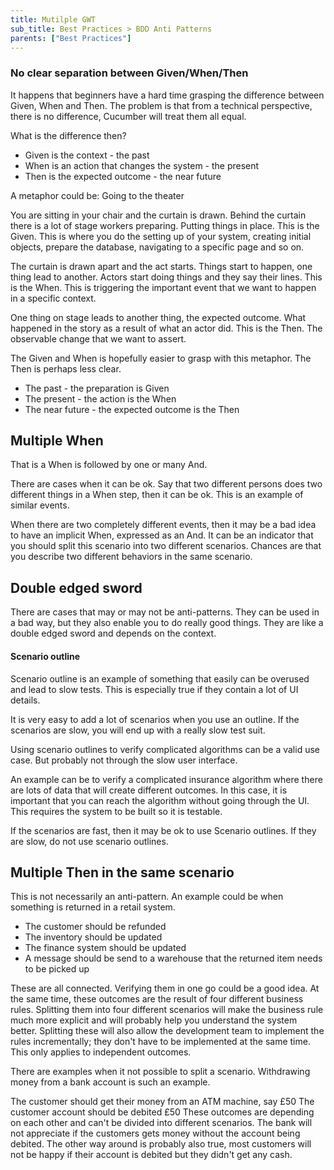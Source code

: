 ```yaml
---
title: Mutilple GWT
sub_title: Best Practices > BDD Anti Patterns
parents: ["Best Practices"]
---
```


### No clear separation between Given/When/Then

It happens that beginners have a hard time grasping the difference between Given, When and Then. The problem is that from a technical perspective, there is no difference, Cucumber will treat them all equal.

What is the difference then?

* Given is the context - the past
* When is an action that changes the system - the present
* Then is the expected outcome - the near future

A metaphor could be: Going to the theater

You are sitting in your chair and the curtain is drawn. Behind the curtain there is a lot of stage workers preparing. Putting things in place. This is the Given. This is where you do the setting up of your system, creating initial objects, prepare the database, navigating to a specific page and so on.

The curtain is drawn apart and the act starts. Things start to happen, one thing lead to another. Actors start doing things and they say their lines. This is the When. This is triggering the important event that we want to happen in a specific context.

One thing on stage leads to another thing, the expected outcome. What happened in the story as a result of what an actor did. This is the Then. The observable change that we want to assert.

The Given and When is hopefully easier to grasp with this metaphor. The Then is perhaps less clear.

* The past - the preparation is Given
* The present - the action is the When
* The near future - the expected outcome is the Then

## Multiple When
That is a When is followed by one or many And.

There are cases when it can be ok. Say that two different persons does two different things in a When step, then it can be ok. This is an example of similar events.

When there are two completely different events, then it may be a bad idea to have an implicit When, expressed as an And. It can be an indicator that you should split this scenario into two different scenarios. Chances are that you describe two different behaviors in the same scenario.

## Double edged sword

There are cases that may or may not be anti-patterns. They can be used in a bad way, but they also enable you to do really good things. They are like a double edged sword and depends on the context.

#### Scenario outline

Scenario outline is an example of something that easily can be overused and lead to slow tests. This is especially true if they contain a lot of UI details.

It is very easy to add a lot of scenarios when you use an outline. If the scenarios are slow, you will end up with a really slow test suit.

Using scenario outlines to verify complicated algorithms can be a valid use case. But probably not through the slow user interface.

An example can be to verify a complicated insurance algorithm where there are lots of data that will create different outcomes. In this case, it is important that you can reach the algorithm without going through the UI. This requires the system to be built so it is testable.

If the scenarios are fast, then it may be ok to use Scenario outlines. If they are slow, do not use scenario outlines.

## Multiple Then in the same scenario

This is not necessarily an anti-pattern. An example could be when something is returned in a retail system.

* The customer should be refunded
* The inventory should be updated
* The finance system should be updated
* A message should be send to a warehouse that the returned item needs to be picked up

These are all connected. Verifying them in one go could be a good idea. At the same time, these outcomes are the result of four different business rules. Splitting them into four different scenarios will make the business rule much more explicit and will probably help you understand the system better. Splitting these will also allow the development team to implement the rules incrementally; they don't have to be implemented at the same time. This only applies to independent outcomes.

There are examples when it not possible to split a scenario. Withdrawing money from a bank account is such an example.

The customer should get their money from an ATM machine, say £50
The customer account should be debited £50
These outcomes are depending on each other and can't be divided into different scenarios. The bank will not appreciate if the customers gets money without the account being debited. The other way around is probably also true, most customers will not be happy if their account is debited but they didn't get any cash.

